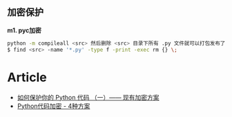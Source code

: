 
## 加密保护

__m1. pyc加密__ 

```sh
python -m compileall <src> 然后删除 <src> 目录下所有 .py 文件就可以打包发布了：
$ find <src> -name '*.py' -type f -print -exec rm {} \;
```

# Article

* [如何保护你的 Python 代码 （一）—— 现有加密方案](https://zhuanlan.zhihu.com/p/54296517)
* [Python代码加密 - 4种方案](https://blog.csdn.net/SeafyLiang/article/details/111573911)
